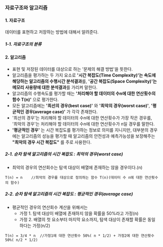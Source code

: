### 자료구조와 알고리즘

#### 1. 자료구조
데이터를 표현하고 저장하는 방법에 대해서 알려준다.

##### 1-1. 자료구조의 분류



#### 2. 알고리즘
* 표현 및 저장된 데이터를 대상으로 하는 '문제의 해결 방법'을 뜻한다.
* 알고리즘을 평가하는 두 가지 요소로 **'시간 복잡도(Time Complexity)'는 속도에 해당하는 알고리즘의 수행시간 분석결과**를, **'공간 복잡도(Space Complexity)'는 메모리 사용량에 대한 분석결과**를 가리켜 말한다.
* 알고리즘의 수행속도를 평가할 때는 **'처리해야 할 데이터의 수n에 대한 연산횟수의 함수 T(n)'** 으로 평가한다.
* 모든 알고리즘에는 **'최선의 경우(best case)'** 와 **'최악의 경우(worst case)'**, **'평균적인 경우(average case)'** 가 각각 존재한다.
* '최선의 경우'는 처리해야 할 데이터의 수n에 대한 연산횟수가 가장 작은 경우를, '최악의 경우'는 처리해야 할 데이터의 수n에 대한 연산횟수가 n일 경우를 말한다.
* **'평균적인 경우'** 는 시간 복잡도를 평가하는 정보로 의미를 지니지만, 대부분의 경우에는 알고리즘의 성능을 평가할 때 알고리즘의 안전성과 예측가능성을 보장해주는 **"최악의 경우 시간 복잡도"** 를 주로 사용한다.

##### 2-1. 순차 탐색 알고리즘의 시간 복잡도 : 최악의 경우(worst case)
* 최악의 경우의 연산회수는 탐색 대상이 배열에 존재하는 않을 경우이다.(n)
```
T(n) = n	//최악의 경우를 대상으로 정의하는 함수 T(n)(데이터 수 n에 대한 연산횟수의 함수)
```

##### 2-2. 순차 탐색 알고리즘의 시간 복잡도 : 평균적인 경우(average case)
* 평균적인 경우의 연산회수 계산을 위해서는 
  * 가정 1. 탐색 대상이 배열에 존재하지 않을 확률을 50%라고 가정(n)
  * 가정 2. 배열의 첫 요소부터 마지막 요소까지, 탐색 대상이 존재할 확률은 동일하다는 가정(n/2)
```
T(n) = 3/4 * n	//가정1에 대한 연산횟수 50%( n * 1/2) + 가정2에 대한 연산횟수 50%( n/2 * 1/2)
```










